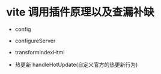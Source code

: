 # vite 调用插件原理以及查漏补缺
- config
- configureServer
- transformIndexHtml

- 热更新 handleHotUpdate(自定义官方的热更新行为)


